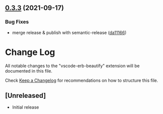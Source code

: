## [0.3.3](https://github.com/aliariff/vscode-erb-beautify/compare/v0.3.2...v0.3.3) (2021-09-17)


### Bug Fixes

* merge release & publish with semantic-release ([da11166](https://github.com/aliariff/vscode-erb-beautify/commit/da11166cb63b738bb6f8d3992f0474ecde00ece0))

# Change Log
All notable changes to the "vscode-erb-beautify" extension will be documented in this file.

Check [Keep a Changelog](http://keepachangelog.com/) for recommendations on how to structure this file.

## [Unreleased]
- Initial release
